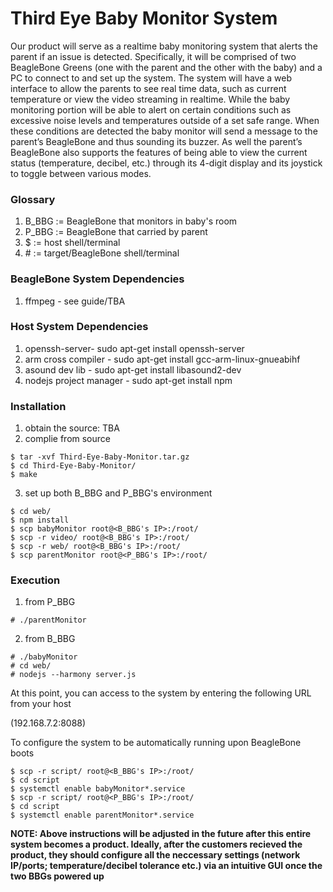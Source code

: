 # **Third Eye Baby Monitor System**

Our product will serve as a realtime baby monitoring system that alerts the parent if an issue is detected. Specifically, it will be comprised of two BeagleBone Greens (one with the parent and the other with the baby) and a PC to connect to and set up the system. The system will have a web interface to allow the parents to see real time data, such as current temperature or view the video streaming in realtime. While the baby monitoring portion will be able to alert on certain conditions such as excessive noise levels and temperatures outside of a set safe range. When these conditions are detected the baby monitor will send a message to the parent’s BeagleBone and thus sounding its buzzer. As well the parent’s BeagleBone also supports the features of being able to view the current status (temperature, decibel, etc.) through its 4-digit display and its joystick to toggle between various modes.  

### **Glossary**
1. B_BBG := BeagleBone that monitors in baby's room
2. P_BBG := BeagleBone that carried by parent
3. $ := host shell/terminal
4. \# := target/BeagleBone shell/terminal

### **BeagleBone System Dependencies** 
1. ffmpeg - see guide/TBA 

### **Host System Dependencies**
1. openssh-server- sudo apt-get install openssh-server
2. arm cross compiler - sudo apt-get install gcc-arm-linux-gnueabihf
3. asound dev lib - sudo apt-get install libasound2-dev
4. nodejs project manager - sudo apt-get install npm

### **Installation**

1. obtain the source: TBA
2. complie from source
```
$ tar -xvf Third-Eye-Baby-Monitor.tar.gz
$ cd Third-Eye-Baby-Monitor/
$ make
```

3. set up both B_BBG and P_BBG's environment
```
$ cd web/
$ npm install
$ scp babyMonitor root@<B_BBG's IP>:/root/
$ scp -r video/ root@<B_BBG's IP>:/root/
$ scp -r web/ root@<B_BBG's IP>:/root/
$ scp parentMonitor root@<P_BBG's IP>:/root/
```

### **Execution**
1. from P_BBG
```
# ./parentMonitor
```

2. from B_BBG
```
# ./babyMonitor
# cd web/
# nodejs --harmony server.js
```

At this point, you can access to the system by entering the following URL from your host

(192.168.7.2:8088)

To configure the system to be automatically running upon BeagleBone boots
```
$ scp -r script/ root@<B_BBG's IP>:/root/
$ cd script
$ systemctl enable babyMonitor*.service
$ scp -r script/ root@<P_BBG's IP>:/root/
$ cd script
$ systemctl enable parentMonitor*.service
```

**NOTE: Above instructions will be adjusted in the future after this entire system becomes a product. Ideally, after the customers recieved the product, they should configure all the neccessary settings (network IP/ports; temperature/decibel tolerance etc.) via an intuitive GUI once the two BBGs powered up**



